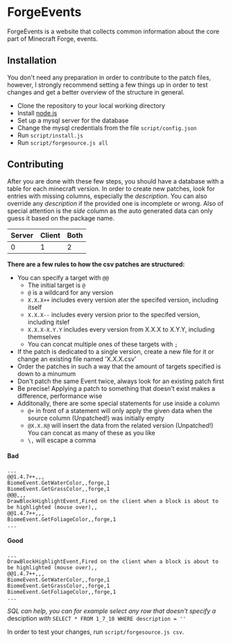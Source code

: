 # ForgeEvents
ForgeEvents is a website that collects common information about the core part of Minecraft Forge, events.
## Installation
You don't need any preparation in order to contribute to the patch files, however, I strongly recommend setting a few things up
in order to test changes and get a better overview of the structure in general.

* Clone the repository to your local working directory
* Install [node.js](http://nodejs.org/download/)
* Set up a mysql server for the database
* Change the mysql credentials from the file `script/config.json`
* Run `script/install.js`
* Run `script/forgesource.js all`

## Contributing
After you are done with these few steps, you should have a database with a table for each minecraft version.
In order to create new patches, look for entries with missing columns, especially the *description*. You can also override
any *description* if the provided one is incomplete or wrong. Also of special attention is the *side* column as the auto generated
data can only guess it based on the package name.

Server | Client | Both
-------|--------|------
   0   |   1    |  2

**There are a few rules to how the csv patches are structured:**
* You can specify a target with `@@`
  * The initial target is `@`
  * `@` is a wildcard for any version
  * `X.X.X++` includes every version ater the specifed version, including itself
  * `X.X.X--` includes every version prior to the specifed version, including itslef
  * `X.X.X-X.Y.Y` includes every version from X.X.X to X.Y.Y, including themselves
  * You can concat multiple ones of these targets with `;`
* If the patch is dedicated to a single version, create a new file for it or change an existing file named 'X.X.X.csv'
* Order the patches in such a way that the amount of targets specified is down to a minumum
* Don't patch the same Event twice, always look for an existing patch first
* Be precise! Applying a patch to something that doesn't exist makes a difference, performance wise
* Additonally, there are some special statements for use inside a column
  * `@+` in front of a statement will only apply the given data when the source column (Unpatched!) was initially empty
  * `@X.X.X@` will insert the data from the related version (Unpatched!) You can concat as many of these as you like
  * `\,` will escape a comma

#### Bad
````
...
@@1.4.7++,,,
BiomeEvent.GetWaterColor,,forge,1
BiomeEvent.GetGrassColor,,forge,1
@@@,,,
DrawBlockHighlightEvent,Fired on the client when a block is about to be highlighted (mouse over),,
@@1.4.7++,,,
BiomeEvent.GetFoliageColor,,forge,1
...
````
#### Good
````
...
DrawBlockHighlightEvent,Fired on the client when a block is about to be highlighted (mouse over),,
@@1.4.7++,,,
BiomeEvent.GetWaterColor,,forge,1
BiomeEvent.GetGrassColor,,forge,1
BiomeEvent.GetFoliageColor,,forge,1
...
````
*SQL can help, you can for example select any row that doesn't specify a* desciption *with* `SELECT * FROM 1_7_10 WHERE description = ''`

In order to test your changes, run `script/forgesource.js csv`.
